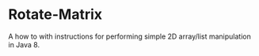 # Rotate-Matrix
 A how to with instructions for performing simple 2D array/list manipulation in Java 8.
